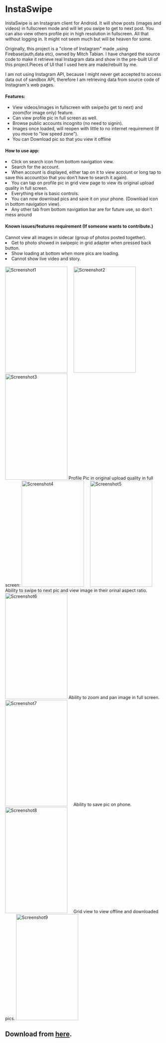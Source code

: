 <h1>InstaSwipe</h1>

InstaSwipe is an Instagram client for Android. It will show posts (images and videos) in fullscreen mode and will let you swipe to get to next post. You can also view others profile pic in high resolution in fullscreen. All that without logging in. It might not seem much but will be heaven for some.

Originally, this project is a "clone of Instagram" made ,using Firebase(auth,data etc), owned by Mitch Tabian. I have changed the source code to make it retrieve real Instagram data and show in the pre-built UI of this project.Pieces of UI that I used here are made/rebuilt by me.

I am not using Instagram API, because I might never get accepted to access data out of sandbox API, therefore I am retrieving data from source code of Instagram's web pages.

<h4>Features:</h4>
<ul>
<li>View videos/images in fullscreen with swipe(to get to next) and zoom(for image only) feature. </li>
<li>Can view profile pic in full screen as well.</li>
<li>Browse public accounts incognito (no need to signin).</li>
<li>Images once loaded, will reopen with little to no internet requirement (If you move to "low speed zone").</li>
  <li>You can Download pic so that you view it offline</li>
</ul>

<h4>How to use app:</h4>
<li>Click on search icon from bottom navigation view.</li>
<li>Search for the account.</li>
<li>When account is displayed, either tap on it to view account or long tap to save this account(so that you don't have to search it again).</li>
<li>You can tap on profile pic in grid view page to view its original upload quality in full screen.</li>
<li>Everything else is basic controls. </li>
<li>You can now download pics and save it on your phone. (Download icon in bottom navigation view).</li>
<li>Any other tab from bottom navigation bar are for future use, so don't mess around</l1>

<h4>Known issues/features requirement (If someone wants to contribute.)</h4>
<l1>Cannot view all images in sidecar (group of photos posted together).</li>
<li>Get to photo showed in swipepic in grid adapter when pressed back button. </li>
<li>Show loading at bottom when more pics are loading.</li>
<li>Cannot show live video and story.</li>
<br>
<img src="https://image.ibb.co/mi1GF6/Screenshot_20171115_105557.png" alt="Screenshot1" width="200" height="340">&nbsp;&nbsp;&nbsp;&nbsp;
<img src="https://image.ibb.co/byDJTR/Screenshot_20171115_105612.png" alt="Screenshot2" width="200" height="340">&nbsp;&nbsp;&nbsp;&nbsp;
<img src="https://image.ibb.co/hwn1hm/Screenshot_20171115_105851.png" alt="Screenshot3" width="200" height="340">
Profile Pic in original upload quality in full screen:
<img src="https://image.ibb.co/gZBiv6/Screenshot_20171115_105855.png" alt="Screenshot4" width="200" height="340">&nbsp;&nbsp;&nbsp;&nbsp;
<img src="https://image.ibb.co/eHqyTR/Screenshot_20171115_105910.png" alt="Screenshot5" width="200" height="340">&nbsp;&nbsp;&nbsp;&nbsp;
Ability to swipe to next pic and view image in their orinal aspect ratio.
<img src="https://image.ibb.co/enWiv6/Screenshot_20171115_105913.png" alt="Screenshot6" width="200" height="340">
Ability to zoom and pan image in full screen.
<img src="https://image.ibb.co/gFtJTR/Screenshot_20171115_105922.png" alt="Screenshot7" width="200" height="340">&nbsp;&nbsp;&nbsp;&nbsp;
Ability to save pic on phone.
<img src="https://image.ibb.co/cKrGF6/Screenshot_20171115_110019.png" alt="Screenshot8" width="200" height="340">&nbsp;&nbsp;&nbsp;&nbsp;
Grid view to view offline and downloaded pics.
<img src="https://image.ibb.co/iCL42m/Screenshot_20171115_110150.png" alt="Screenshot9" width="200" height="340">
<br>

<h2>Download from <a href="https://github.com/lcukerd/InstaSwipe/releases/download/v1.2/Insta.Swipe.v1.2.apk">here</a>.</h2>
